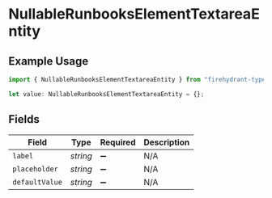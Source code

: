 # NullableRunbooksElementTextareaEntity

## Example Usage

```typescript
import { NullableRunbooksElementTextareaEntity } from "firehydrant-typescript-sdk/models/components";

let value: NullableRunbooksElementTextareaEntity = {};
```

## Fields

| Field              | Type               | Required           | Description        |
| ------------------ | ------------------ | ------------------ | ------------------ |
| `label`            | *string*           | :heavy_minus_sign: | N/A                |
| `placeholder`      | *string*           | :heavy_minus_sign: | N/A                |
| `defaultValue`     | *string*           | :heavy_minus_sign: | N/A                |